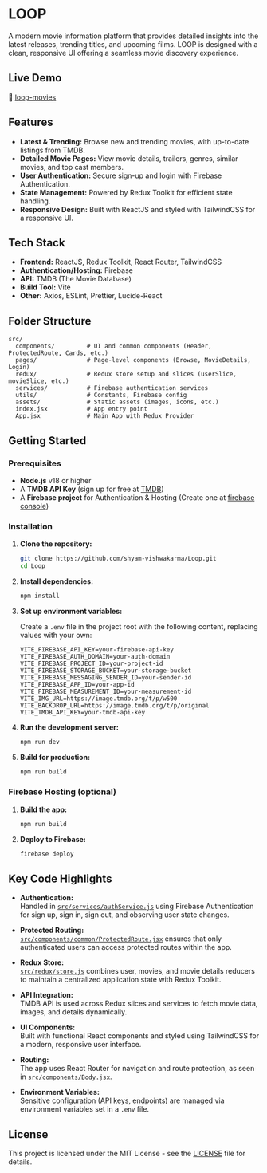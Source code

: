 # LOOP

A modern movie information platform that provides detailed insights into the latest releases, trending titles, and upcoming films. LOOP is designed with a clean, responsive UI offering a seamless movie discovery experience.

## Live Demo

🔗 [loop-movies](https://loop-movies.onrender.com/)


## Features

- **Latest & Trending:** Browse new and trending movies, with up-to-date listings from TMDB.
- **Detailed Movie Pages:** View movie details, trailers, genres, similar movies, and top cast members.
- **User Authentication:** Secure sign-up and login with Firebase Authentication.
- **State Management:** Powered by Redux Toolkit for efficient state handling.
- **Responsive Design:** Built with ReactJS and styled with TailwindCSS for a responsive UI.

## Tech Stack

- **Frontend:** ReactJS, Redux Toolkit, React Router, TailwindCSS
- **Authentication/Hosting:** Firebase
- **API:** TMDB (The Movie Database)
- **Build Tool:** Vite
- **Other:** Axios, ESLint, Prettier, Lucide-React

## Folder Structure
```
src/
  components/         # UI and common components (Header, ProtectedRoute, Cards, etc.)
  pages/              # Page-level components (Browse, MovieDetails, Login)
  redux/              # Redux store setup and slices (userSlice, movieSlice, etc.)
  services/           # Firebase authentication services
  utils/              # Constants, Firebase config
  assets/             # Static assets (images, icons, etc.)
  index.jsx           # App entry point
  App.jsx             # Main App with Redux Provider
```

## Getting Started

### Prerequisites

- **Node.js** v18 or higher
- A **TMDB API Key** (sign up for free at [TMDB](https://www.themoviedb.org/documentation/api))
- A **Firebase project** for Authentication & Hosting (Create one at [firebase console](https://console.firebase.google.com/))

### Installation

1. **Clone the repository:**
   ```bash
   git clone https://github.com/shyam-vishwakarma/Loop.git
   cd Loop
   ```

2. **Install dependencies:**
   ```bash
   npm install
   ```

3. **Set up environment variables:**

   Create a `.env` file in the project root with the following content, replacing values with your own:

   ```
   VITE_FIREBASE_API_KEY=your-firebase-api-key
   VITE_FIREBASE_AUTH_DOMAIN=your-auth-domain
   VITE_FIREBASE_PROJECT_ID=your-project-id
   VITE_FIREBASE_STORAGE_BUCKET=your-storage-bucket
   VITE_FIREBASE_MESSAGING_SENDER_ID=your-sender-id
   VITE_FIREBASE_APP_ID=your-app-id
   VITE_FIREBASE_MEASUREMENT_ID=your-measurement-id
   VITE_IMG_URL=https://image.tmdb.org/t/p/w500
   VITE_BACKDROP_URL=https://image.tmdb.org/t/p/original
   VITE_TMDB_API_KEY=your-tmdb-api-key
   ```

4. **Run the development server:**
   ```bash
   npm run dev
   ```

5. **Build for production:**
   ```bash
   npm run build
   ```

### Firebase Hosting (optional)

1. **Build the app:**
   ```bash
   npm run build
   ```

2. **Deploy to Firebase:**
   ```bash
   firebase deploy
   ```

## Key Code Highlights

- **Authentication:**  
  Handled in [`src/services/authService.js`](src/services/authService.js) using Firebase Authentication for sign up, sign in, sign out, and observing user state changes.

- **Protected Routing:**  
  [`src/components/common/ProtectedRoute.jsx`](src/components/common/ProtectedRoute.jsx) ensures that only authenticated users can access protected routes within the app.

- **Redux Store:**  
  [`src/redux/store.js`](src/redux/store.js) combines user, movies, and movie details reducers to maintain a centralized application state with Redux Toolkit.

- **API Integration:**  
  TMDB API is used across Redux slices and services to fetch movie data, images, and details dynamically.

- **UI Components:**  
  Built with functional React components and styled using TailwindCSS for a modern, responsive user interface.

- **Routing:**  
  The app uses React Router for navigation and route protection, as seen in [`src/components/Body.jsx`](src/components/Body.jsx).

- **Environment Variables:**  
  Sensitive configuration (API keys, endpoints) are managed via environment variables set in a `.env` file.


## License

This project is licensed under the MIT License - see the [LICENSE](LICENSE) file for details.
  
